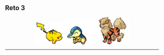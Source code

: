 ## Reto 3

<div align="center">
    <img src="../../img/001.gif" width=100>
    <img src="../../img/002.gif" width=100>
    <img src="../../img/003.gif" width=100>
    
</div>

---------------------

